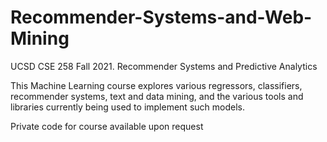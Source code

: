 # Recommender-Systems-and-Web-Mining
UCSD CSE 258 Fall 2021. Recommender Systems and Predictive Analytics 

This Machine Learning course explores various regressors, classifiers, recommender systems, text and data mining, and the various tools and libraries currently being used to implement such models. 

Private code for course available upon request
